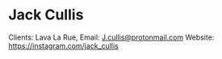 # Jack Cullis

Clients: Lava La Rue, 
Email: J.cullis@protonmail.com
Website: https://instagram.com/jack_cullis